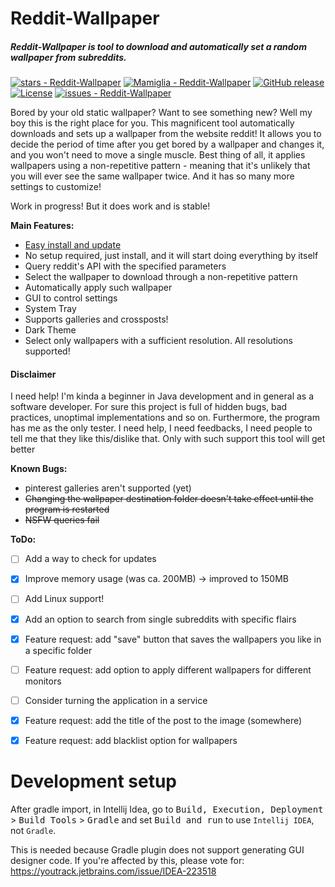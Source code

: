 Reddit-Wallpaper
======
##### Reddit-Wallpaper is tool to download and automatically set a random wallpaper from subreddits.
[![stars - Reddit-Wallpaper](https://img.shields.io/github/stars/Mamiglia/Reddit-Wallpaper?style=social)](https://github.com/Mamiglia/Reddit-Wallpaper)
[![Mamiglia - Reddit-Wallpaper](https://img.shields.io/static/v1?label=Mamiglia&message=Reddit-Wallpaper&color=violet&logo=github)](https://github.com/Mamiglia/Reddit-Wallpaper)
[![GitHub release](https://img.shields.io/github/release/Mamiglia/Reddit-Wallpaper?include_prereleases=&sort=semver&color=blueviolet)](https://github.com/Mamiglia/Reddit-Wallpaper/releases/)
[![License](https://img.shields.io/badge/License-MIT-blue)](#license)
[![issues - Reddit-Wallpaper](https://img.shields.io/github/issues/Mamiglia/Reddit-Wallpaper)](https://github.com/Mamiglia/Reddit-Wallpaper/issues)

Bored by your old static wallpaper? Want to see something new? Well my boy this is the right place for you. 
This magnificent tool automatically downloads and sets up a wallpaper from the website reddit!
It allows you to decide the period of time after you get bored by a wallpaper and changes it, and you won't need to move a single muscle.
Best thing of all, it applies wallpapers using a non-repetitive pattern - meaning that it's unlikely that you will ever see the same wallpaper twice.
And it has so many more settings to customize!

Work in progress! But it does work and is stable!

**Main Features:**
- [Easy install and update](https://github.com/Mamiglia/Reddit-Wallpaper/blob/main/Installer/Installation.md)
- No setup required, just install, and it will start doing everything by itself
- Query reddit's API with the specified parameters
- Select the wallpaper to download through a non-repetitive pattern
- Automatically apply such wallpaper 
- GUI to control settings
- System Tray
- Supports galleries and crossposts!
- Dark Theme
- Select only wallpapers with a sufficient resolution. All resolutions supported!

#### Disclaimer
I need help! I'm kinda a beginner in Java development and in general as a software developer. For sure this project is full of hidden bugs, bad practices, unoptimal implementations and so on. Furthermore, the program has me as the only tester.
I need help, I need feedbacks, I need people to tell me that they like this/dislike that. Only with such support this tool will get better

**Known Bugs:**
- pinterest galleries aren't supported (yet)
- <del>Changing the wallpaper destination folder doesn't take effect until the program is restarted</del>
- <del>NSFW queries fail</del>

**ToDo:**
- [ ] Add a way to check for updates
- [x] Improve memory usage (was ca. 200MB) -> improved to 150MB
- [ ] Add Linux support!
- [x] Add an option to search from single subreddits with specific flairs
- [x] Feature request: add "save" button that saves the wallpapers you like in a specific folder
- [ ] Feature request: add option to apply different wallpapers for different monitors
- [ ] Consider turning the application in a service
- [x] Feature request: add the title of the post to the image (somewhere)
- [x] Feature request: add blacklist option for wallpapers


# Development setup

After gradle import, in Intellij Idea, go to <kbd>Build, Execution, Deployment</kbd> > <kbd>Build Tools</kbd> > <kbd>Gradle</kbd> and set <kbd>Build and run</kbd> to use `Intellij IDEA`, not `Gradle`.

This is needed because Gradle plugin does not support generating GUI designer code.
If you're affected by this, please vote for: https://youtrack.jetbrains.com/issue/IDEA-223518
